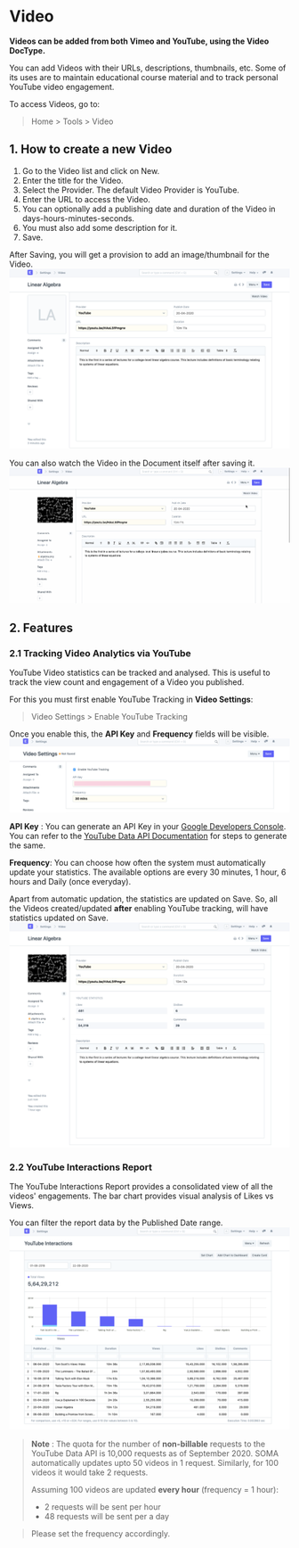
# Video


**Videos can be added from both Vimeo and YouTube, using the Video DocType.**


You can add Videos with their URLs, descriptions, thumbnails, etc. Some of its uses are to maintain educational course material and to track personal YouTube video engagement.


To access Videos, go to:



> 
> Home > Tools > Video
> 
> 
> 


## 1. How to create a new Video


1. Go to the Video list and click on New.
2. Enter the title for the Video.
3. Select the Provider. The default Video Provider is YouTube.
4. Enter the URL to access the Video.
5. You can optionally add a publishing date and duration of the Video in days-hours-minutes-seconds.
6. You must also add some description for it.
7. Save.


After Saving, you will get a provision to add an image/thumbnail for the Video.
![Video](/files/video-after-save.png)


You can also watch the Video in the Document itself after saving it.
![Video](/files/video-watch.gif)


## 2. Features


### 2.1 Tracking Video Analytics via YouTube


YouTube Video statistics can be tracked and analysed. This is useful to track the view count and engagement of a Video you published.


For this you must first enable YouTube Tracking in **Video Settings**:



> 
> Video Settings > Enable YouTube Tracking
> 
> 
> 


Once you enable this, the **API Key** and **Frequency** fields will be visible.
![Video](/files/video-settings.png)


**API Key** : You can generate an API Key in your [Google Developers Console](https://console.developers.google.com/). You can refer to the [YouTube Data API Documentation](https://developers.google.com/youtube/v3/getting-started) for steps to generate the same.


**Frequency**: You can choose how often the system must automatically update your statistics. The available options are every 30 minutes, 1 hour, 6 hours and Daily (once everyday).


Apart from automatic updation, the statistics are updated on Save. So, all the Videos created/updated **after** enabling YouTube tracking, will have statistics updated on Save.
![Video](/files/video-stats.png)


### 2.2 YouTube Interactions Report


The YouTube Interactions Report provides a consolidated view of all the videos' engagements. The bar chart provides visual analysis of Likes vs Views.


You can filter the report data by the Published Date range.
![Video](/files/youtube-interactions.png)



> 
> **Note** : The quota for the number of **non-billable** requests to the YouTube Data API is 10,000 requests as of September 2020. SOMA automatically updates upto 50 videos in 1 request. Similarly, for 100 videos it would take 2 requests.  
> 
>  Assuming 100 videos are updated **every hour** (frequency = 1 hour):  
> 
> 
> 
> * 2 requests will be sent per hour
> * 48 requests will be sent per a day
> 
> 
> 



> 
> Please set the frequency accordingly.
> 
> 
> 


